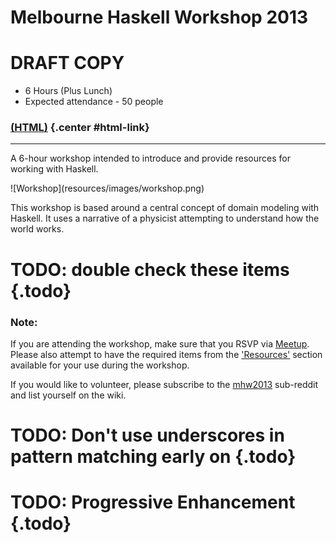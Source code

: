 Melbourne Haskell Workshop 2013
===============================

# DRAFT COPY

* 6 Hours (Plus Lunch)
* Expected attendance - 50 people

<!-- Trickery to conditionally display the alternate format link -->

### [(HTML)](http://sordina.github.io/haskell_workshop/) {.center #html-link}

<script type="text/javascript">
	document.getElementById('html-link').remove()
	document.write("<h3 class='center'><a href='workshop.pdf'>(PDF)</a></h3>")
</script>

<hr>

A 6-hour workshop intended to introduce and provide resources for working with Haskell.

<!-- http://upload.wikimedia.org/wikipedia/commons/0/0c/Potter's_workshop_VA.jpg -->
<div class="center"> ![Workshop](resources/images/workshop.png) </div>

This workshop is based around a central concept of domain modeling with Haskell.
It uses a narrative of a physicist attempting to understand how the world works.

# TODO: double check these items {.todo}

### Note:

If you are attending the workshop, make sure that you RSVP via [Meetup](http://www.meetup.com/Melbourne-Functional-User-Group-MFUG/events/132307572/). Please also attempt to have the required items
from the ['Resources'](#resources) section available for your use during the workshop.

If you would like to volunteer, please subscribe to the [mhw2013](www.reddit.com/r/mhw2013/)
sub-reddit and list yourself on the wiki.

# TODO: Don't use underscores in pattern matching early on {.todo}
# TODO: Progressive Enhancement {.todo}
